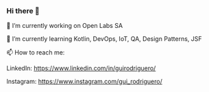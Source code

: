 ### Hi there 👋

🔭 I’m currently working on Open Labs SA

🌱 I’m currently learning Kotlin, DevOps, IoT, QA, Design Patterns, JSF 

📫 How to reach me: 

LinkedIn: https://www.linkedin.com/in/guirodriguero/

Instagram: https://www.instagram.com/gui_rodriguero/
